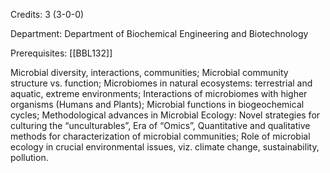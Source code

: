 Credits: 3 (3-0-0)

Department: Department of Biochemical Engineering and Biotechnology

Prerequisites: [[BBL132]]

Microbial diversity, interactions, communities; Microbial community structure vs. function; Microbiomes in natural ecosystems: terrestrial and aquatic, extreme environments; Interactions of microbiomes with higher organisms (Humans and Plants); Microbial functions in biogeochemical cycles; Methodological advances in Microbial Ecology: Novel strategies for culturing the “unculturables”, Era of “Omics”, Quantitative and qualitative methods for characterization of microbial communities; Role of microbial ecology in crucial environmental issues, viz. climate change, sustainability, pollution.